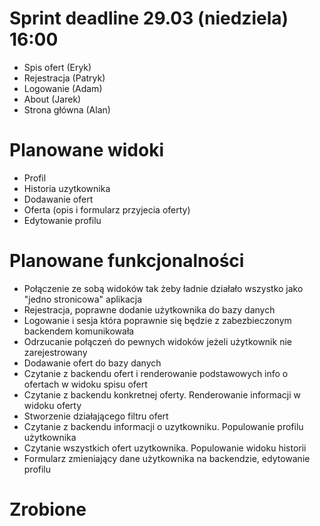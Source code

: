 # Sprint deadline 29.03 (niedziela) 16:00
* Spis ofert (Eryk)
* Rejestracja (Patryk)
* Logowanie (Adam)
* About (Jarek)
* Strona główna (Alan)


# Planowane widoki
* Profil
* Historia uzytkownika
* Dodawanie ofert
* Oferta (opis i formularz przyjecia oferty)
* Edytowanie profilu


# Planowane funkcjonalności
* Połączenie ze sobą widoków tak żeby ładnie działało wszystko jako "jedno stronicowa" aplikacja
* Rejestracja, poprawne dodanie użytkownika do bazy danych
* Logowanie i sesja która poprawnie się będzie z zabezbieczonym backendem komunikowała
* Odrzucanie połączeń do pewnych widoków jeżeli użytkownik nie zarejestrowany
* Dodawanie ofert do bazy danych
* Czytanie z backendu ofert i renderowanie podstawowych info o ofertach w widoku spisu ofert
* Czytanie z backendu konkretnej oferty. Renderowanie informacji w widoku oferty
* Stworzenie działającego filtru ofert 
* Czytanie z backendu informacji o uzytkowniku. Populowanie profilu użytkownika
* Czytanie wszystkich ofert uzytkownika. Populowanie widoku historii
* Formularz zmieniający dane użytkownika na backendzie, edytowanie profilu


# Zrobione

